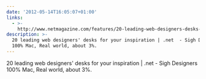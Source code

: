 ```yaml
---
date: '2012-05-14T16:05:07+01:00'
links:
  - >-
    http://www.netmagazine.com/features/20-leading-web-designers-desks-your-inspiration
description: >-
  20 leading web designers' desks for your inspiration | .net  - Sigh Designers
  100% Mac, Real world, about 3%.
---
```

20 leading web designers' desks for your inspiration | .net  - Sigh Designers 100% Mac, Real world, about 3%.
